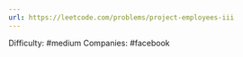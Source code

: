 ```yaml
---
url: https://leetcode.com/problems/project-employees-iii
---
```


Difficulty: #medium
Companies: #facebook